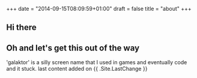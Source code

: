 +++
date = "2014-09-15T08:09:59+01:00"
draft = false
title = "about"
+++
## Hi there

## Oh and let's get this out of the way
'galaktor' is a silly screen name that I used in games and eventually code and it stuck.
last content added on {{ .Site.LastChange }}
